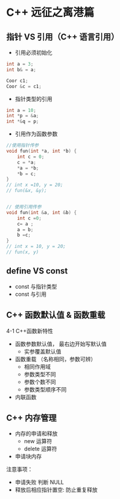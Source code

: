 # C++ 远征之离港篇

## 指针 VS 引用（C++ 语言引用）

- 引用必须初始化

```cpp
int a = 3;
int b& = a;

Coor c1;
Coor &c = c1;
```

- 指针类型的引用

```cpp
int a = 10;
int *p = &a;
int *&q = p;
```

- 引用作为函数参数

```cpp
//使用指针传参
void fun(int *a, int *b) {
    int c = 0;
    c = *a;
    *a = *b;
    *b = c;
}
// int x =10, y = 20;
// fun(&x, &y);


// 使用引用传参
void fun(int &a, int &b) {
    int c =0;
    c= a ;
    a = b;
    b =c;
}
// int x = 10, y = 20;
// fun(x, y)
```

## define VS const

- const 与指针类型
- const 与引用

## C++ 函数默认值 & 函数重载

4-1 C++函数新特性

- 函数参数默认值， 最右边开始写默认值
  - 实参覆盖默认值
- 函数重载 （名称相同，参数可辨）
  - 相同作用域
  - 参数类型不同
  - 参数个数不同
  - 参数类型顺序不同
- 内联函数

## C++ 内存管理

- 内存的申请和释放
  - new 运算符
  - delete 运算符
- 申请块内存

注意事项：

- 申请失败 判断 NULL
- 释放后相应指针置空: 防止重复释放

